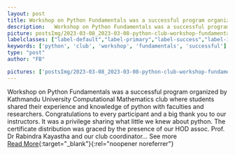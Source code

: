 ```yaml
---
layout: post
title: Workshop on Python Fundamentals was a successful program organized by Kathmandu University Computational Mathematics club where students shared their experience and knowledge of python with faculties and researchers.
description:   Workshop on Python Fundamentals was a successful program organized by Kathmandu University Computational Mathematics club where students shared their experience and knowledge of python with faculties and researchers. Congratulations to every participant and a big thank you to our instructors. It was a privilege sharing what little we knew about python.   The certificate distribution was graced by the presence of our HOD assoc. Prof. Dr Rabindra Kayastha and our club coordinator…  See more   
picture: postsImg/2023-03-08_2023-03-08-python-club-workshop-fundamentals-successfu_0.png
labelclasses: ["label-default","label-primary","label-success","label-info","label-warning","label-danger"]
keywords: ['python', 'club', 'workshop', 'fundamentals', 'successful']
type: "post"
author: "FB"

pictures: ['postsImg/2023-03-08_2023-03-08-python-club-workshop-fundamentals-successfu_0.png', 'postsImg/2023-03-08_2023-03-08-python-club-workshop-fundamentals-successfu_1.png', 'postsImg/2023-03-08_2023-03-08-python-club-workshop-fundamentals-successfu_2.png', 'postsImg/2023-03-08_2023-03-08-python-club-workshop-fundamentals-successfu_3.png', 'postsImg/2023-03-08_2023-03-08-python-club-workshop-fundamentals-successfu_4.png']
---
```

  Workshop on Python Fundamentals was a successful program organized by Kathmandu University Computational Mathematics club where students shared their experience and knowledge of python with faculties and researchers. Congratulations to every participant and a big thank you to our instructors. It was a privilege sharing what little we knew about python.   The certificate distribution was graced by the presence of our HOD assoc. Prof. Dr Rabindra Kayastha and our club coordinator…  See more   <br>[Read More](#){:target="_blank"}{:rel="noopener noreferrer"}